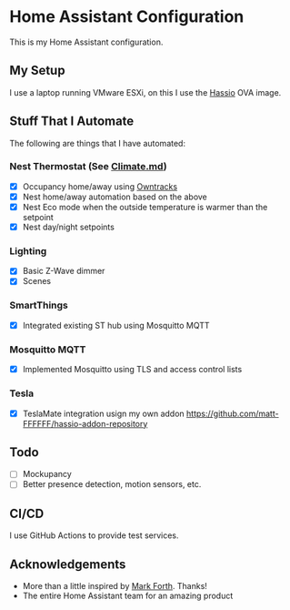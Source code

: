 # Home Assistant Configuration

This is my Home Assistant configuration.

## My Setup

I use a laptop running VMware ESXi, on this I use the [Hassio](https://www.home-assistant.io/hassio/) OVA image.

## Stuff That I Automate

The following are things that I have automated:

### Nest Thermostat (See [Climate.md](packages/background/Climate.md))

- [x] Occupancy home/away using [Owntracks](https://www.home-assistant.io/components/device_tracker.owntracks/)
- [x] Nest home/away automation based on the above
- [x] Nest Eco mode when the outside temperature is warmer than the setpoint
- [x] Nest day/night setpoints

### Lighting

- [x] Basic Z-Wave dimmer
- [x] Scenes

### SmartThings

- [x] Integrated existing ST hub using Mosquitto MQTT

### Mosquitto MQTT

- [x] Implemented Mosquitto using TLS and access control lists

### Tesla

- [x] TeslaMate integration usign my own addon https://github.com/matt-FFFFFF/hassio-addon-repository

## Todo

- [ ] Mockupancy
- [ ] Better presence detection, motion sensors, etc.

## CI/CD

I use GitHub Actions to provide test services.

## Acknowledgements

- More than a little inspired by [Mark Forth](https://github.com/mf-social). Thanks!
- The entire Home Assistant team for an amazing product
